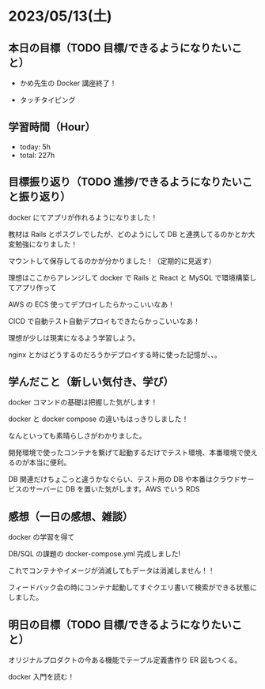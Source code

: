 # 2023/05/13(土)

## 本日の目標（TODO 目標/できるようになりたいこと）

- かめ先生の Docker 講座終了！

- タッチタイピング

## 学習時間（Hour）

- today: 5h
- total: 227h

## 目標振り返り（TODO 進捗/できるようになりたいこと振り返り）

docker にてアプリが作れるようになりました！

教材は Rails とポスグレでしたが、どのようにして DB と連携してるのかとか大変勉強になりました！

マウントして保存してるのかが分かりました！（定期的に見返す）

理想はここからアレンジして docker で Rails と React と MySQL で環境構築してアプリ作って

AWS の ECS 使ってデプロイしたらかっこいいなあ！

CICD で自動テスト自動デプロイもできたらかっこいいなあ！

理想が少しは現実になるよう学習しよう。

nginx とかはどうするのだろうかデプロイする時に使った記憶が、、。

## 学んだこと（新しい気付き、学び）

docker コマンドの基礎は把握した気がします！

docker と docker compose の違いもはっきりしました！

なんといっても素晴らしさがわかりました。

開発環境で使ったコンテナを繋げて起動するだけでテスト環境、本番環境で使えるのが本当に便利。

DB 関連だけちょこっと違うかなぐらい、テスト用の DB や本番はクラウドサービスのサーバーに DB を置いた気がします。AWS でいう RDS

## 感想（一日の感想、雑談）

docker の学習を得て

DB/SQL の課題の docker-compose.yml 完成しました!

これでコンテナやイメージが消滅してもデータは消滅しません！！

フィードバック会の時にコンテナ起動してすぐクエリ書いて検索ができる状態にしました。

## 明日の目標（TODO 目標/できるようになりたいこと）

オリジナルプロダクトの今ある機能でテーブル定義書作り ER 図もつくる。

docker 入門を読む！
